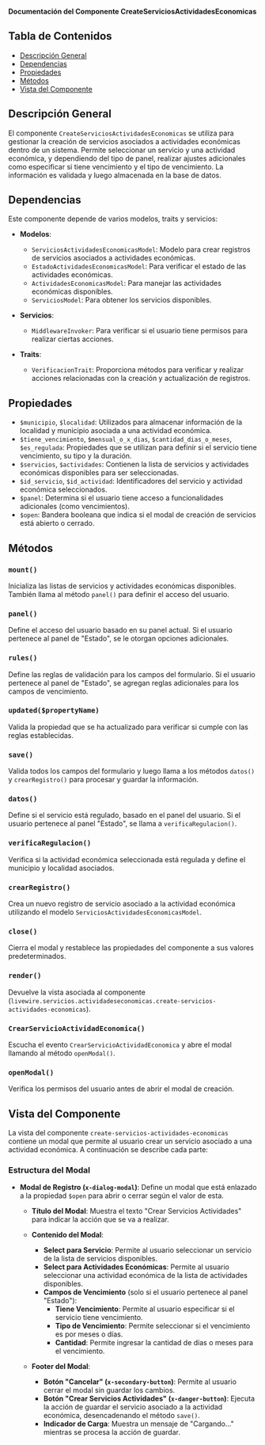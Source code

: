 **Documentación del Componente CreateServiciosActividadesEconomicas**

## Tabla de Contenidos
- [Descripción General](#descripción-general)
- [Dependencias](#dependencias)
- [Propiedades](#propiedades)
- [Métodos](#métodos)
- [Vista del Componente](#vista-del-componente)

## Descripción General
El componente `CreateServiciosActividadesEconomicas` se utiliza para gestionar la creación de servicios asociados a actividades económicas dentro de un sistema. Permite seleccionar un servicio y una actividad económica, y dependiendo del tipo de panel, realizar ajustes adicionales como especificar si tiene vencimiento y el tipo de vencimiento. La información es validada y luego almacenada en la base de datos.

## Dependencias
Este componente depende de varios modelos, traits y servicios:

- **Modelos**:
  - `ServiciosActividadesEconomicasModel`: Modelo para crear registros de servicios asociados a actividades económicas.
  - `EstadoActividadesEconomicasModel`: Para verificar el estado de las actividades económicas.
  - `ActividadesEconomicasModel`: Para manejar las actividades económicas disponibles.
  - `ServiciosModel`: Para obtener los servicios disponibles.

- **Servicios**:
  - `MiddlewareInvoker`: Para verificar si el usuario tiene permisos para realizar ciertas acciones.

- **Traits**:
  - `VerificacionTrait`: Proporciona métodos para verificar y realizar acciones relacionadas con la creación y actualización de registros.

## Propiedades
- `$municipio`, `$localidad`: Utilizados para almacenar información de la localidad y municipio asociada a una actividad económica.
- `$tiene_vencimiento`, `$mensual_o_x_dias`, `$cantidad_dias_o_meses`, `$es_regulada`: Propiedades que se utilizan para definir si el servicio tiene vencimiento, su tipo y la duración.
- `$servicios`, `$actividades`: Contienen la lista de servicios y actividades económicas disponibles para ser seleccionadas.
- `$id_servicio`, `$id_actividad`: Identificadores del servicio y actividad económica seleccionados.
- `$panel`: Determina si el usuario tiene acceso a funcionalidades adicionales (como vencimientos).
- `$open`: Bandera booleana que indica si el modal de creación de servicios está abierto o cerrado.

## Métodos

### `mount()`
Inicializa las listas de servicios y actividades económicas disponibles. También llama al método `panel()` para definir el acceso del usuario.

### `panel()`
Define el acceso del usuario basado en su panel actual. Si el usuario pertenece al panel de "Estado", se le otorgan opciones adicionales.

### `rules()`
Define las reglas de validación para los campos del formulario. Si el usuario pertenece al panel de "Estado", se agregan reglas adicionales para los campos de vencimiento.

### `updated($propertyName)`
Valida la propiedad que se ha actualizado para verificar si cumple con las reglas establecidas.

### `save()`
Valida todos los campos del formulario y luego llama a los métodos `datos()` y `crearRegistro()` para procesar y guardar la información.

### `datos()`
Define si el servicio está regulado, basado en el panel del usuario. Si el usuario pertenece al panel "Estado", se llama a `verificaRegulacion()`.

### `verificaRegulacion()`
Verifica si la actividad económica seleccionada está regulada y define el municipio y localidad asociados.

### `crearRegistro()`
Crea un nuevo registro de servicio asociado a la actividad económica utilizando el modelo `ServiciosActividadesEconomicasModel`.

### `close()`
Cierra el modal y restablece las propiedades del componente a sus valores predeterminados.

### `render()`
Devuelve la vista asociada al componente (`livewire.servicios.actividadeseconomicas.create-servicios-actividades-economicas`).

### `CrearServicioActividadEconomica()`
Escucha el evento `CrearServicioActividadEconomica` y abre el modal llamando al método `openModal()`.

### `openModal()`
Verifica los permisos del usuario antes de abrir el modal de creación.

## Vista del Componente
La vista del componente `create-servicios-actividades-economicas` contiene un modal que permite al usuario crear un servicio asociado a una actividad económica. A continuación se describe cada parte:

### Estructura del Modal
- **Modal de Registro (`x-dialog-modal`)**: Define un modal que está enlazado a la propiedad `$open` para abrir o cerrar según el valor de esta.

  - **Título del Modal**: Muestra el texto "Crear Servicios Actividades" para indicar la acción que se va a realizar.

  - **Contenido del Modal**:
    - **Select para Servicio**: Permite al usuario seleccionar un servicio de la lista de servicios disponibles.
    - **Select para Actividades Económicas**: Permite al usuario seleccionar una actividad económica de la lista de actividades disponibles.
    - **Campos de Vencimiento** (solo si el usuario pertenece al panel "Estado"):
      - **Tiene Vencimiento**: Permite al usuario especificar si el servicio tiene vencimiento.
      - **Tipo de Vencimiento**: Permite seleccionar si el vencimiento es por meses o días.
      - **Cantidad**: Permite ingresar la cantidad de días o meses para el vencimiento.

  - **Footer del Modal**:
    - **Botón "Cancelar" (`x-secondary-button`)**: Permite al usuario cerrar el modal sin guardar los cambios.
    - **Botón "Crear Servicios Actividades" (`x-danger-button`)**: Ejecuta la acción de guardar el servicio asociado a la actividad económica, desencadenando el método `save()`.
    - **Indicador de Carga**: Muestra un mensaje de "Cargando..." mientras se procesa la acción de guardar.

